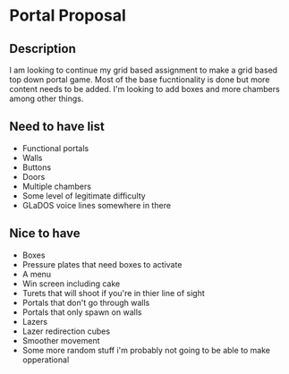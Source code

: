 # Portal Proposal

## Description
I am looking to continue my grid based assignment to make a grid based top down portal game. Most of the base fucntionality is done but more content needs to be added. I'm looking to add boxes and more chambers among other things. 

## Need to have list
- Functional portals
- Walls
- Buttons
- Doors
- Multiple chambers
- Some level of legitimate difficulty
- GLaDOS voice lines somewhere in there

## Nice to have
- Boxes
- Pressure plates that need boxes to activate
- A menu
- Win screen including cake
- Turets that will shoot if you're in thier line of sight
- Portals that don't go through walls
- Portals that only spawn on walls
- Lazers
- Lazer redirection cubes
- Smoother movement
- Some more random stuff i'm probably not going to be able to make opperational
